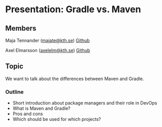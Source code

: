 # Presentation: Gradle vs. Maven
## Members

Maja Tennander (majate@kth.se) [Github](https://github.com/majate)

Axel Elmarsson (axelelm@kth.se) [Github](https://github.com/elmaxe)

## Topic
We want to talk about the differences between Maven and Gradle.

### Outline
- Short introduction about package managers and their role in DevOps
- What is Maven and Gradle?
- Pros and cons
- Which should be used for which projects?
